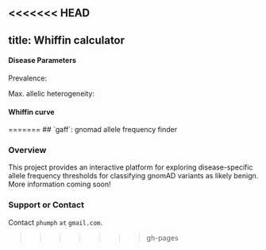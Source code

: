 <<<<<<< HEAD
---
title: Whiffin calculator
---

<style type="text/css">
  /* 13. Basic Styling with CSS */

  /* Style the lines by removing the fill and applying a stroke */
  .line {
    fill: none;
    stroke: #ffab00;
    stroke-width: 3;
  }

  .overlay {
    fill: none;
    pointer-events: all;
  }

  /* Style the dots by assigning a fill and stroke */
  .dot {
    fill: #ffab00;
    stroke: #fff;
  }

  .focus circle {
    fill: none;
    stroke: steelblue;
  }

  .tooltip {
        position: absolute;
    }

    .tooltip p {
        background-color: white;
        border: #eee 1px solid;
        padding: 2px;
        font-family: sans-serif;
        font-size: 11px;
    }
</style>
<script src="https://d3js.org/d3.v6.min.js"></script>
<script src="https://unpkg.com/d3-simple-slider"></script>

<link
  rel="stylesheet"
  href="https://stackpath.bootstrapcdn.com/bootstrap/4.1.3/css/bootstrap.min.css"
  integrity="sha384-MCw98/SFnGE8fJT3GXwEOngsV7Zt27NXFoaoApmYm81iuXoPkFOJwJ8ERdknLPMO"
  crossorigin="anonymous"
/>

<div class="container">
  <h4>Disease Parameters</h4>
  <div class="row align-items-center">
    <p>Prevalence:</p>
    <div class="col-sm-2"><p id="value-prev"></p></div>
    <div class="col-sm"><div id="slider-prev"></div></div>
  </div>
  <div class="row align-items-center">
    <p>Max. allelic heterogeneity:</p>
    <div class="col-sm-2"><p id="value-het"></p></div>
    <div class="col-sm"><div id="slider-het"></div></div>
  </div>
</div>
<div class="container">
  <h4>Whiffin curve</h4>
    <div id="whiffin" class="view">
    <!-- WHIFFIN PLOT -->
    </div>
</div>
<script type="application/javascript" src="whiffin.js"></script>
<script type="application/javascript" src="script.js"></script>
=======
## `gaff`: gnomad allele frequency finder

### Overview

This project provides an interactive platform for exploring disease-specific allele frequency thresholds for classifying gnomAD variants as likely benign. More information coming soon!

### Support or Contact

Contact `phumph` `at` `gmail.com`.
>>>>>>> gh-pages
